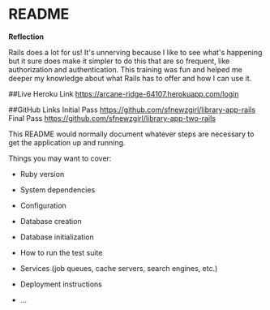 # README

**Reflection**

Rails does a lot for us! It's unnerving because I like to see what's happening but it sure does make it simpler to do this that are so frequent, like authorization and authentication. This training was fun and helped me deeper my knowledge about what Rails has to offer and how I can use it.

##Live Heroku Link https://arcane-ridge-64107.herokuapp.com/login

##GitHub Links
Initial Pass https://github.com/sfnewzgirl/library-app-rails
Final Pass https://github.com/sfnewzgirl/library-app-two-rails

This README would normally document whatever steps are necessary to get the
application up and running.

Things you may want to cover:

* Ruby version

* System dependencies

* Configuration

* Database creation

* Database initialization

* How to run the test suite

* Services (job queues, cache servers, search engines, etc.)

* Deployment instructions

* ...
